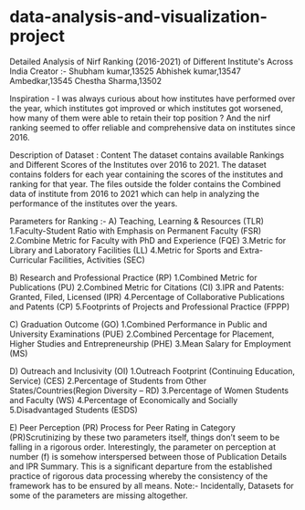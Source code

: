 # data-analysis-and-visualization-project
Detailed Analysis of Nirf Ranking (2016-2021) of Different Institute's Across India
Creator :-
Shubham kumar,13525
Abhishek kumar,13547
Ambedkar,13545
Chestha Sharma,13502

Inspiration -
I was always curious about how institutes have performed over the year, which institutes got improved or which institutes got worsened, how many of them were able to retain their top position ? And the nirf ranking seemed to offer reliable and comprehensive data on institutes since 2016.

Description of Dataset :
Content
The dataset contains available Rankings and Different Scores of the Institutes over 2016 to 2021. The dataset contains folders for each year containing the scores of the institutes and ranking for that year. The files outside the folder contains the Combined data of institute from 2016 to 2021 which can help in analyzing the performance of the institutes over the years.

Parameters for Ranking :-
A) Teaching, Learning & Resources (TLR)
1.Faculty-Student Ratio with Emphasis on Permanent Faculty (FSR) 2.Combine Metric for Faculty with PhD and Experience (FQE) 3.Metric for Library and Laboratory Facilities (LL) 4.Metric for Sports and Extra-Curricular Facilities, Activities (SEC)

B) Research and Professional Practice (RP)
1.Combined Metric for Publications (PU) 2.Combined Metric for Citations (CI) 3.IPR and Patents: Granted, Filed, Licensed (IPR) 4.Percentage of Collaborative Publications and Patents (CP) 5.Footprints of Projects and Professional Practice (FPPP)

C) Graduation Outcome (GO)
1.Combined Performance in Public and University Examinations (PUE) 2.Combined Percentage for Placement, Higher Studies and Entrepreneurship (PHE) 3.Mean Salary for Employment (MS)

D) Outreach and Inclusivity (OI)
1.Outreach Footprint (Continuing Education, Service) (CES) 2.Percentage of Students from Other States/Countries(Region Diversity – RD) 3.Percentage of Women Students and Faculty (WS) 4.Percentage of Economically and Socially 5.Disadvantaged Students (ESDS)

E) Peer Perception (PR)
Process for Peer Rating in Category (PR)Scrutinizing by these two parameters itself, things don’t seem to be falling in a rigorous order. Interestingly, the parameter on perception at number (f) is somehow interspersed between those of Publication Details and IPR Summary. This is a significant departure from the established practice of rigorous data processing whereby the consistency of the framework has to be ensured by all means.
Note:-
Incidentally, Datasets for some of the parameters are missing altogether.
